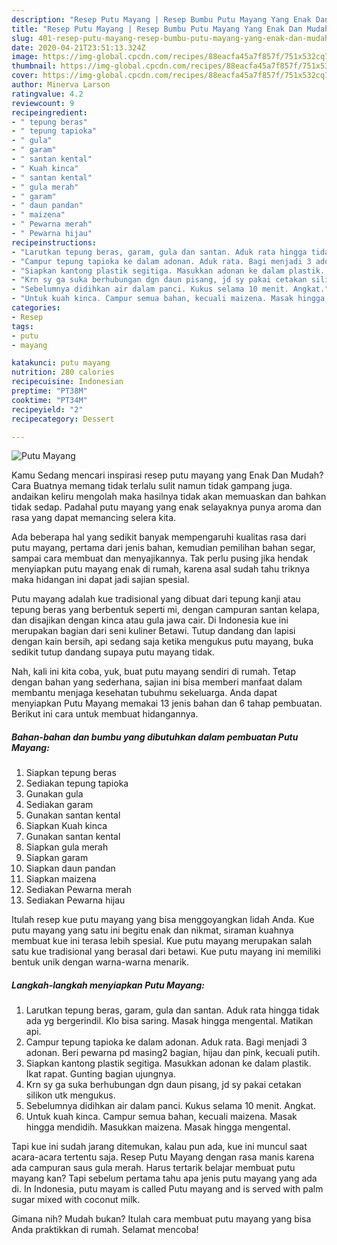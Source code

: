 ```yaml
---
description: "Resep Putu Mayang | Resep Bumbu Putu Mayang Yang Enak Dan Mudah"
title: "Resep Putu Mayang | Resep Bumbu Putu Mayang Yang Enak Dan Mudah"
slug: 401-resep-putu-mayang-resep-bumbu-putu-mayang-yang-enak-dan-mudah
date: 2020-04-21T23:51:13.324Z
image: https://img-global.cpcdn.com/recipes/88eacfa45a7f857f/751x532cq70/putu-mayang-foto-resep-utama.jpg
thumbnail: https://img-global.cpcdn.com/recipes/88eacfa45a7f857f/751x532cq70/putu-mayang-foto-resep-utama.jpg
cover: https://img-global.cpcdn.com/recipes/88eacfa45a7f857f/751x532cq70/putu-mayang-foto-resep-utama.jpg
author: Minerva Larson
ratingvalue: 4.2
reviewcount: 9
recipeingredient:
- " tepung beras"
- " tepung tapioka"
- " gula"
- " garam"
- " santan kental"
- " Kuah kinca"
- " santan kental"
- " gula merah"
- " garam"
- " daun pandan"
- " maizena"
- " Pewarna merah"
- " Pewarna hijau"
recipeinstructions:
- "Larutkan tepung beras, garam, gula dan santan. Aduk rata hingga tidak ada yg bergerindil. Klo bisa saring. Masak hingga mengental. Matikan api."
- "Campur tepung tapioka ke dalam adonan. Aduk rata. Bagi menjadi 3 adonan. Beri pewarna pd masing2 bagian, hijau dan pink, kecuali putih."
- "Siapkan kantong plastik segitiga. Masukkan adonan ke dalam plastik. Ikat rapat. Gunting bagian ujungnya."
- "Krn sy ga suka berhubungan dgn daun pisang, jd sy pakai cetakan silikon utk mengukus."
- "Sebelumnya didihkan air dalam panci. Kukus selama 10 menit. Angkat."
- "Untuk kuah kinca. Campur semua bahan, kecuali maizena. Masak hingga mendidih. Masukkan maizena. Masak hingga mengental."
categories:
- Resep
tags:
- putu
- mayang

katakunci: putu mayang 
nutrition: 280 calories
recipecuisine: Indonesian
preptime: "PT38M"
cooktime: "PT34M"
recipeyield: "2"
recipecategory: Dessert

---
```



![Putu Mayang](https://img-global.cpcdn.com/recipes/88eacfa45a7f857f/751x532cq70/putu-mayang-foto-resep-utama.jpg)

Kamu Sedang mencari inspirasi resep putu mayang yang Enak Dan Mudah? Cara Buatnya memang tidak terlalu sulit namun tidak gampang juga. andaikan keliru mengolah maka hasilnya tidak akan memuaskan dan bahkan tidak sedap. Padahal putu mayang yang enak selayaknya punya aroma dan rasa yang dapat memancing selera kita.

Ada beberapa hal yang sedikit banyak mempengaruhi kualitas rasa dari putu mayang, pertama dari jenis bahan, kemudian pemilihan bahan segar, sampai cara membuat dan menyajikannya. Tak perlu pusing jika hendak menyiapkan putu mayang enak di rumah, karena asal sudah tahu triknya maka hidangan ini dapat jadi sajian spesial.

Putu mayang adalah kue tradisional yang dibuat dari tepung kanji atau tepung beras yang berbentuk seperti mi, dengan campuran santan kelapa, dan disajikan dengan kinca atau gula jawa cair. Di Indonesia kue ini merupakan bagian dari seni kuliner Betawi. Tutup dandang dan lapisi dengan kain bersih, api sedang saja ketika mengukus putu mayang, buka sedikit tutup dandang supaya putu mayang tidak.


Nah, kali ini kita coba, yuk, buat putu mayang sendiri di rumah. Tetap dengan bahan yang sederhana, sajian ini bisa memberi manfaat dalam membantu menjaga kesehatan tubuhmu sekeluarga. Anda dapat menyiapkan Putu Mayang memakai 13 jenis bahan dan 6 tahap pembuatan. Berikut ini cara untuk membuat hidangannya.

<!--inarticleads1-->

##### Bahan-bahan dan bumbu yang dibutuhkan dalam pembuatan Putu Mayang:

1. Siapkan  tepung beras
1. Sediakan  tepung tapioka
1. Gunakan  gula
1. Sediakan  garam
1. Gunakan  santan kental
1. Siapkan  Kuah kinca
1. Gunakan  santan kental
1. Siapkan  gula merah
1. Siapkan  garam
1. Siapkan  daun pandan
1. Siapkan  maizena
1. Sediakan  Pewarna merah
1. Sediakan  Pewarna hijau


Itulah resep kue putu mayang yang bisa menggoyangkan lidah Anda. Kue putu mayang yang satu ini begitu enak dan nikmat, siraman kuahnya membuat kue ini terasa lebih spesial. Kue putu mayang merupakan salah satu kue tradisional yang berasal dari betawi. Kue putu mayang ini memiliki bentuk unik dengan warna-warna menarik. 

<!--inarticleads2-->

##### Langkah-langkah menyiapkan Putu Mayang:

1. Larutkan tepung beras, garam, gula dan santan. Aduk rata hingga tidak ada yg bergerindil. Klo bisa saring. Masak hingga mengental. Matikan api.
1. Campur tepung tapioka ke dalam adonan. Aduk rata. Bagi menjadi 3 adonan. Beri pewarna pd masing2 bagian, hijau dan pink, kecuali putih.
1. Siapkan kantong plastik segitiga. Masukkan adonan ke dalam plastik. Ikat rapat. Gunting bagian ujungnya.
1. Krn sy ga suka berhubungan dgn daun pisang, jd sy pakai cetakan silikon utk mengukus.
1. Sebelumnya didihkan air dalam panci. Kukus selama 10 menit. Angkat.
1. Untuk kuah kinca. Campur semua bahan, kecuali maizena. Masak hingga mendidih. Masukkan maizena. Masak hingga mengental.


Tapi kue ini sudah jarang ditemukan, kalau pun ada, kue ini muncul saat acara-acara tertentu saja. Resep Putu Mayang dengan rasa manis karena ada campuran saus gula merah. Harus tertarik belajar membuat putu mayang kan? Tapi sebelum pertama tahu apa jenis putu mayang yang ada di. In Indonesia, putu mayam is called Putu mayang and is served with palm sugar mixed with coconut milk. 

Gimana nih? Mudah bukan? Itulah cara membuat putu mayang yang bisa Anda praktikkan di rumah. Selamat mencoba!
